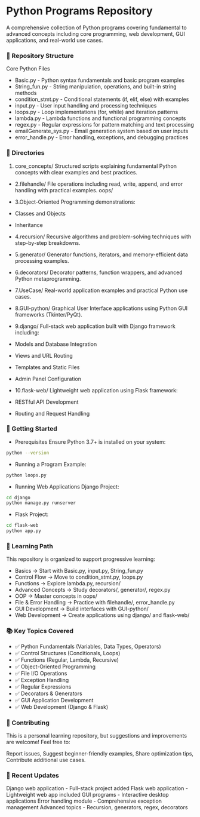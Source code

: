 # Python Programs Repository
A comprehensive collection of Python programs covering fundamental to advanced concepts including core programming, web development, GUI applications, and real-world use cases.

### 📂 Repository Structure
Core Python Files

- Basic.py - Python syntax fundamentals and basic program examples
- String_fun.py - String manipulation, operations, and built-in string methods
- condition_stmt.py - Conditional statements (if, elif, else) with examples
- input.py - User input handling and processing techniques
- loops.py - Loop implementations (for, while) and iteration patterns
- lambda.py - Lambda functions and functional programming concepts
- regex.py - Regular expressions for pattern matching and text processing
- emailGenerate_sys.py - Email generation system based on user inputs
- error_handle.py - Error handling, exceptions, and debugging practices

### 📁 Directories
1. core_concepts/
Structured scripts explaining fundamental Python concepts with clear examples and best practices.
- 2.filehandle/
File operations including read, write, append, and error handling with practical examples.
oops/
- 3.Object-Oriented Programming demonstrations:

- Classes and Objects
- Inheritance
- 4.recursion/
Recursive algorithms and problem-solving techniques with step-by-step breakdowns.
- 5.generator/
Generator functions, iterators, and memory-efficient data processing examples.
- 6.decorators/
Decorator patterns, function wrappers, and advanced Python metaprogramming.
- 7.UseCase/
Real-world application examples and practical Python use cases.
- 8.GUI-python/
Graphical User Interface applications using Python GUI frameworks (Tkinter/PyQt).
- 9.django/
Full-stack web application built with Django framework including:

- Models and Database Integration
- Views and URL Routing
- Templates and Static Files
- Admin Panel Configuration

- 10.flask-web/
Lightweight web application using Flask framework:

- RESTful API Development
- Routing and Request Handling


### 🚀 Getting Started
- Prerequisites
Ensure Python 3.7+ is installed on your system:
```bash
python --version
```
- Running a Program
Example:
```bash
python loops.py
```
- Running Web Applications
Django Project:
```bash
cd django
python manage.py runserver
```
- Flask Project:
```bash
cd flask-web
python app.py
```

### 🎯 Learning Path
This repository is organized to support progressive learning:

- Basics → Start with Basic.py, input.py, String_fun.py
- Control Flow → Move to condition_stmt.py, loops.py
- Functions → Explore lambda.py, recursion/
- Advanced Concepts → Study decorators/, generator/, regex.py
- OOP → Master concepts in oops/
- File & Error Handling → Practice with filehandle/, error_handle.py
- GUI Development → Build interfaces with GUI-python/
- Web Development → Create applications using django/ and flask-web/


### 📚 Key Topics Covered

- ✅ Python Fundamentals (Variables, Data Types, Operators)
- ✅ Control Structures (Conditionals, Loops)
- ✅ Functions (Regular, Lambda, Recursive)
- ✅ Object-Oriented Programming
- ✅ File I/O Operations
- ✅ Exception Handling
- ✅ Regular Expressions
- ✅ Decorators & Generators
- ✅ GUI Application Development
- ✅ Web Development (Django & Flask)


### 🤝 Contributing
This is a personal learning repository, but suggestions and improvements are welcome! Feel free to:

Report issues,
Suggest beginner-friendly examples,
Share optimization tips,
Contribute additional use cases.


### 📝 Recent Updates

Django web application - Full-stack project added
Flask web application - Lightweight web app included
GUI programs - Interactive desktop applications
Error handling module - Comprehensive exception management
Advanced topics - Recursion, generators, regex, decorators
